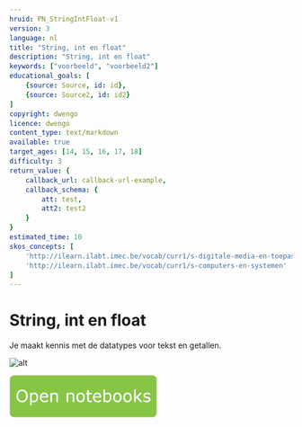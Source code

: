 ```yaml
---
hruid: PN_StringIntFloat-v1
version: 3
language: nl
title: "String, int en float"
description: "String, int en float"
keywords: ["voorbeeld", "voorbeeld2"]
educational_goals: [
    {source: Source, id: id}, 
    {source: Source2, id: id2}
]
copyright: dwengo
licence: dwengo
content_type: text/markdown
available: true
target_ages: [14, 15, 16, 17, 18]
difficulty: 3
return_value: {
    callback_url: callback-url-example,
    callback_schema: {
        att: test,
        att2: test2
    }
}
estimated_time: 10
skos_concepts: [
    'http://ilearn.ilabt.imec.be/vocab/curr1/s-digitale-media-en-toepassingen', 
    'http://ilearn.ilabt.imec.be/vocab/curr1/s-computers-en-systemen'
]
---
```


# String, int en float
Je maakt kennis met de datatypes voor tekst en getallen.  

![alt](@youtube/embed/dl3q6gJ7evo "Video string - integer - float")

[![](embed/Knop.png "Knop")](https://kiks.ilabt.imec.be/jupyterhub/?id=1001 "Notebooks Datatypes")